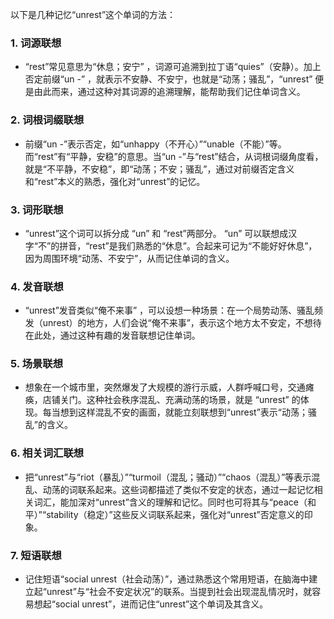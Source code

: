 以下是几种记忆“unrest”这个单词的方法：

### 1. 词源联想
 - “rest”常见意思为“休息；安宁” ，词源可追溯到拉丁语“quies”（安静）。加上否定前缀“un -” ，就表示不安静、不安宁，也就是“动荡；骚乱”，“unrest” 便是由此而来，通过这种对其词源的追溯理解，能帮助我们记住单词含义。

### 2. 词根词缀联想
 - 前缀“un -”表示否定，如“unhappy（不开心）”“unable（不能）”等。而“rest”有“平静，安稳”的意思。当“un -”与“rest”结合，从词根词缀角度看，就是“不平静，不安稳”，即“动荡；不安；骚乱”，通过对前缀否定含义和“rest”本义的熟悉，强化对“unrest”的记忆。

### 3. 词形联想
 - “unrest”这个词可以拆分成 “un” 和 “rest”两部分。 “un” 可以联想成汉字“不”的拼音，“rest”是我们熟悉的“休息”。合起来可记为“不能好好休息”，因为周围环境“动荡、不安宁”，从而记住单词的含义。

### 4. 发音联想
 - “unrest”发音类似“俺不来事” ，可以设想一种场景：在一个局势动荡、骚乱频发（unrest）的地方，人们会说“俺不来事”，表示这个地方太不安定，不想待在此处，通过这种有趣的发音联想记住单词。

### 5. 场景联想
 - 想象在一个城市里，突然爆发了大规模的游行示威，人群呼喊口号，交通瘫痪，店铺关门。这种社会秩序混乱、充满动荡的场景，就是 “unrest” 的体现。每当想到这样混乱不安的画面，就能立刻联想到“unrest”表示“动荡；骚乱”的含义。

### 6. 相关词汇联想
 - 把“unrest”与“riot（暴乱）”“turmoil（混乱；骚动）”“chaos（混乱）”等表示混乱、动荡的词联系起来。这些词都描述了类似不安定的状态，通过一起记忆相关词汇，能加深对“unrest”含义的理解和记忆。同时也可将其与“peace（和平）”“stability（稳定）”这些反义词联系起来，强化对“unrest”否定意义的印象。

### 7. 短语联想
 - 记住短语“social unrest（社会动荡）”，通过熟悉这个常用短语，在脑海中建立起“unrest”与“社会不安定状况”的联系。当提到社会出现混乱情况时，就容易想起“social unrest”，进而记住“unrest”这个单词及其含义。 
